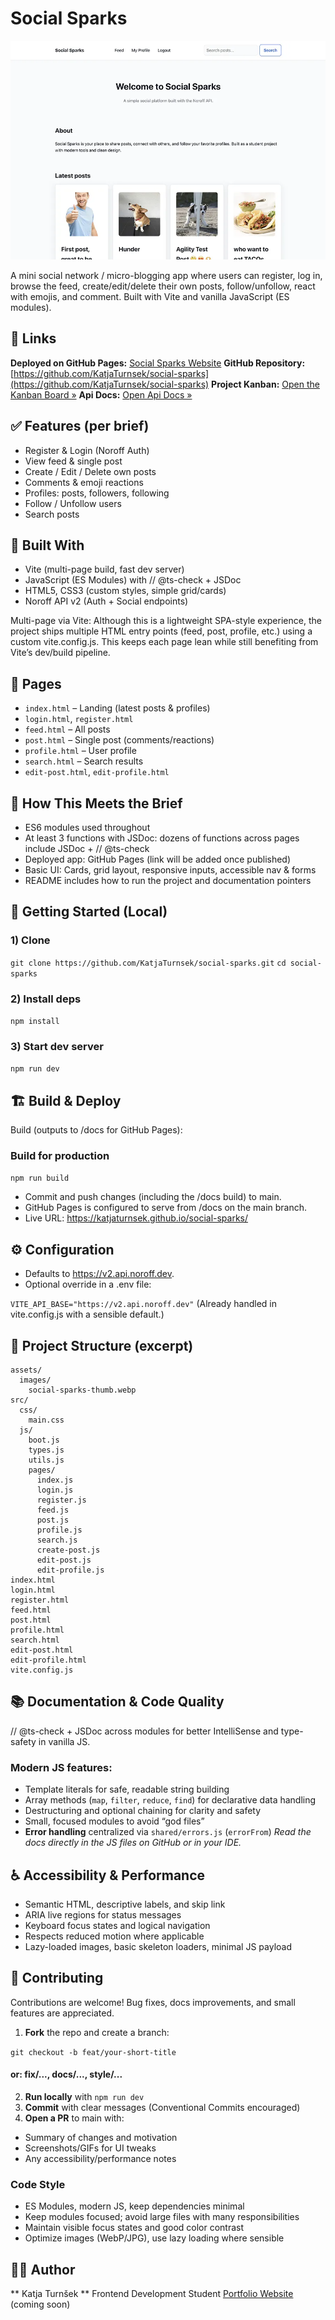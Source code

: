 # Social Sparks

![Social Sparks Screenshot](assets/images/social-sparks-thumb.webp)

A mini social network / micro-blogging app where users can register, log in, browse the feed, create/edit/delete their own posts, follow/unfollow, react with emojis, and comment. Built with Vite and vanilla JavaScript (ES modules).

## 🔗 Links 

**Deployed on GitHub Pages:** [Social Sparks Website](https://katjaturnsek.github.io/social-sparks/)
**GitHub Repository:** [https://github.com/KatjaTurnsek/social-sparks](https://github.com/KatjaTurnsek/social-sparks)
**Project Kanban:** [Open the Kanban Board »](https://github.com/users/KatjaTurnsek/projects/2/views/1)
**Api Docs:** [Open Api Docs »](https://docs.noroff.dev/docs/v2)

## ✅ Features (per brief)

- Register & Login (Noroff Auth)
- View feed & single post
- Create / Edit / Delete own posts
- Comments & emoji reactions
- Profiles: posts, followers, following
- Follow / Unfollow users
- Search posts

## 🔧 Built With

- Vite (multi-page build, fast dev server)
- JavaScript (ES Modules) with // @ts-check + JSDoc
- HTML5, CSS3 (custom styles, simple grid/cards)
- Noroff API v2 (Auth + Social endpoints)

Multi-page via Vite: Although this is a lightweight SPA-style experience, the project ships multiple HTML entry points (feed, post, profile, etc.) using a custom vite.config.js. This keeps each page lean while still benefiting from Vite’s dev/build pipeline.

## 📄 Pages

- `index.html` – Landing (latest posts & profiles)
- `login.html`, `register.html`
- `feed.html` – All posts
- `post.html` – Single post (comments/reactions)
- `profile.html` – User profile
- `search.html` – Search results
- `edit-post.html`, `edit-profile.html`

## 🧩 How This Meets the Brief

- ES6 modules used throughout
- At least 3 functions with JSDoc: dozens of functions across pages include JSDoc + // @ts-check
- Deployed app: GitHub Pages (link will be added once published)
- Basic UI: Cards, grid layout, responsive inputs, accessible nav & forms
- README includes how to run the project and documentation pointers

## 🔧 Getting Started (Local)

### 1) Clone
`git clone https://github.com/KatjaTurnsek/social-sparks.git`
`cd social-sparks`

### 2) Install deps
`npm install`

### 3) Start dev server
`npm run dev`

## 🏗️ Build & Deploy
Build (outputs to /docs for GitHub Pages):

### Build for production
`npm run build`

- Commit and push changes (including the /docs build) to main.
- GitHub Pages is configured to serve from /docs on the main branch.
- Live URL: https://katjaturnsek.github.io/social-sparks/

## ⚙️ Configuration

- Defaults to https://v2.api.noroff.dev.
- Optional override in a .env file:

`VITE_API_BASE="https://v2.api.noroff.dev"`
(Already handled in vite.config.js with a sensible default.)

## 📁 Project Structure (excerpt)

```text
assets/
  images/
    social-sparks-thumb.webp
src/
  css/
    main.css
  js/
    boot.js
    types.js
    utils.js
    pages/
      index.js
      login.js
      register.js
      feed.js
      post.js
      profile.js
      search.js
      create-post.js
      edit-post.js
      edit-profile.js
index.html
login.html
register.html
feed.html
post.html
profile.html
search.html
edit-post.html
edit-profile.html
vite.config.js
```

## 📚 Documentation & Code Quality

// @ts-check + JSDoc across modules for better IntelliSense and type-safety in vanilla JS.

### Modern JS features:

- Template literals for safe, readable string building
- Array methods (`map`, `filter`, `reduce`, `find`) for declarative data handling
- Destructuring and optional chaining for clarity and safety
- Small, focused modules to avoid “god files”
- **Error handling** centralized via `shared/errors.js` (`errorFrom`)
_Read the docs directly in the JS files on GitHub or in your IDE._


## ♿ Accessibility & Performance

- Semantic HTML, descriptive labels, and skip link
- ARIA live regions for status messages
- Keyboard focus states and logical navigation
- Respects reduced motion where applicable
- Lazy-loaded images, basic skeleton loaders, minimal JS payload

## 🤝 Contributing

Contributions are welcome! Bug fixes, docs improvements, and small features are appreciated.

1. **Fork** the repo and create a branch:

`git checkout -b feat/your-short-title`
#### or: fix/..., docs/..., style/...

2. **Run locally** with `npm run dev`
3. **Commit** with clear messages (Conventional Commits encouraged)
4. **Open a PR** to main with:
- Summary of changes and motivation
- Screenshots/GIFs for UI tweaks
- Any accessibility/performance notes

### Code Style

- ES Modules, modern JS, keep dependencies minimal
- Keep modules focused; avoid large files with many responsibilities
- Maintain visible focus states and good color contrast
- Optimize images (WebP/JPG), use lazy loading where sensible


## 🙋‍♀️ Author

** Katja Turnšek **
Frontend Development Student
[Portfolio Website](https://katjaturnsek.github.io/portfolio/) (coming soon)



